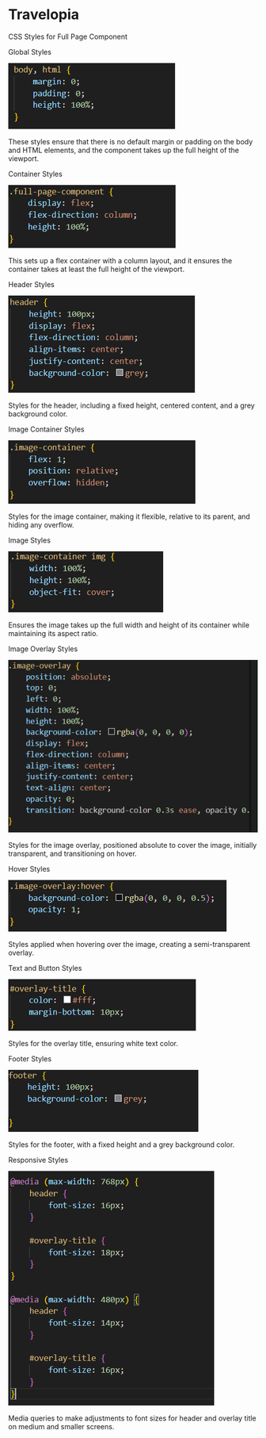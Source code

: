 # Travelopia

CSS Styles for Full Page Component

Global Styles

![Body](./images/body.png)

These styles ensure that there is no default margin or padding on the body and HTML elements, and the component takes up the full height of the viewport.

Container Styles

![Full Page Component](./images/full%20page.png)

This sets up a flex container with a column layout, and it ensures the container takes at least the full height of the viewport.

Header Styles

![Header](./images/header.png)

Styles for the header, including a fixed height, centered content, and a grey background color.

Image Container Styles

![Image Div](./images/image%20div.png)

Styles for the image container, making it flexible, relative to its parent, and hiding any overflow.

Image Styles

![Image](./images/image.png)

Ensures the image takes up the full width and height of its container while maintaining its aspect ratio.

Image Overlay Styles

![Image Overlay](./images/overlay.png)

Styles for the image overlay, positioned absolute to cover the image, initially transparent, and transitioning on hover.

Hover Styles

![Image hover](./images/hover.png)

Styles applied when hovering over the image, creating a semi-transparent overlay.

Text and Button Styles

![Title](./images/title.png)

Styles for the overlay title, ensuring white text color.

Footer Styles

![Footer](./images/footer.png)

Styles for the footer, with a fixed height and a grey background color.

Responsive Styles

![Media Query](./images/media%20query.png)

Media queries to make adjustments to font sizes for header and overlay title on medium and smaller screens.
